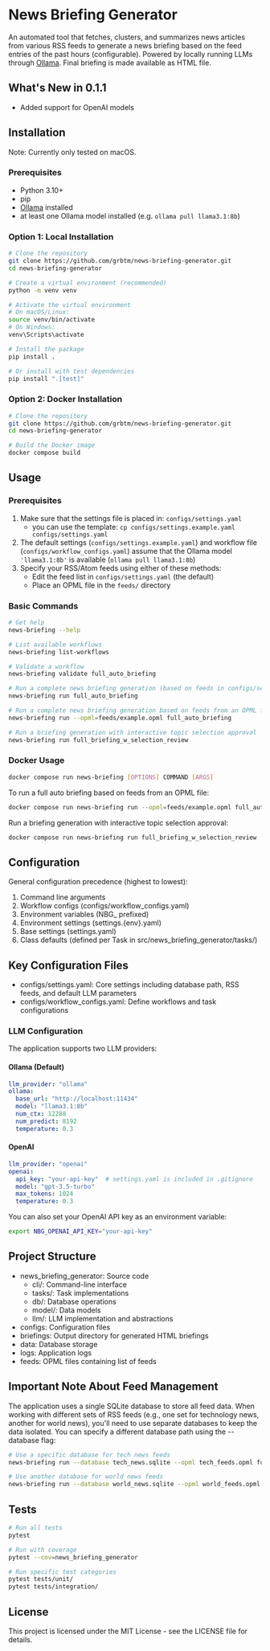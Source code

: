 # News Briefing Generator
An automated tool that fetches, clusters, and summarizes news articles from various RSS feeds to generate a news briefing based on the feed entries of the past hours (configurable). Powered by locally running LLMs through [Ollama](https://ollama.com/). Final briefing is made available as HTML file.

## What's New in 0.1.1
- Added support for OpenAI models

## Installation
Note: Currently only tested on macOS.

### Prerequisites
- Python 3.10+
- pip
- [Ollama](https://ollama.com/) installed
- at least one Ollama model installed (e.g. `ollama pull llama3.1:8b`)

### Option 1: Local Installation
```bash
# Clone the repository
git clone https://github.com/grbtm/news-briefing-generator.git
cd news-briefing-generator

# Create a virtual environment (recommended)
python -m venv venv

# Activate the virtual environment
# On macOS/Linux:
source venv/bin/activate
# On Windows:
venv\Scripts\activate

# Install the package
pip install .

# Or install with test dependencies
pip install ".[test]"
```

### Option 2: Docker Installation
```bash
# Clone the repository
git clone https://github.com/grbtm/news-briefing-generator.git
cd news-briefing-generator

# Build the Docker image
docker compose build
```

## Usage
### Prerequisites 
1.  Make sure that the settings file is placed in: `configs/settings.yaml`
    - you can use the template: `cp configs/settings.example.yaml configs/settings.yaml`
2. The default settings (`configs/settings.example.yaml`) and workflow file (`configs/workflow_configs.yaml`) assume that the Ollama model `'llama3.1:8b'` is available (`ollama pull llama3.1:8b`)
3. Specify your RSS/Atom feeds using either of these methods:
    - Edit the feed list in `configs/settings.yaml` (the default)
    - Place an OPML file in the `feeds/` directory

### Basic Commands
```bash
# Get help
news-briefing --help

# List available workflows
news-briefing list-workflows

# Validate a workflow
news-briefing validate full_auto_briefing

# Run a complete news briefing generation (based on feeds in configs/settings.yaml)
news-briefing run full_auto_briefing

# Run a complete news briefing generation based on feeds from an OPML file in feeds/
news-briefing run --opml=feeds/example.opml full_auto_briefing

# Run a briefing generation with interactive topic selection approval
news-briefing run full_briefing_w_selection_review
```


### Docker Usage
```bash
docker compose run news-briefing [OPTIONS] COMMAND [ARGS]
```
To run a full auto briefing based on feeds from an OPML file:
```bash
docker compose run news-briefing run --opml=feeds/example.opml full_auto_briefing
```
Run a briefing generation with interactive topic selection approval:
```bash
docker compose run news-briefing run full_briefing_w_selection_review
```


## Configuration
General configuration precedence (highest to lowest):
1. Command line arguments
2. Workflow configs (configs/workflow_configs.yaml)
3. Environment variables (NBG_ prefixed)
4. Environment settings (settings.{env}.yaml)
5. Base settings (settings.yaml)
6. Class defaults (defined per Task in src/news_briefing_generator/tasks/)

## Key Configuration Files
- configs/settings.yaml: Core settings including database path, RSS feeds, and default LLM parameters
- configs/workflow_configs.yaml: Define workflows and task configurations

### LLM Configuration
The application supports two LLM providers:

#### Ollama (Default)
```yaml
llm_provider: "ollama"
ollama:
  base_url: "http://localhost:11434"
  model: "llama3.1:8b"
  num_ctx: 12288
  num_predict: 8192
  temperature: 0.3
```

#### OpenAI
```yaml
llm_provider: "openai"
openai:
  api_key: "your-api-key"  # settings.yaml is included in .gitignore
  model: "gpt-3.5-turbo"
  max_tokens: 1024
  temperature: 0.3
```
You can also set your OpenAI API key as an environment variable:
```bash
export NBG_OPENAI_API_KEY="your-api-key"
```

## Project Structure
- news_briefing_generator: Source code
    - cli/: Command-line interface
    - tasks/: Task implementations
    - db/: Database operations
    - model/: Data models
    - llm/: LLM implementation and abstractions
- configs: Configuration files
- briefings: Output directory for generated HTML briefings
- data: Database storage
- logs: Application logs
- feeds: OPML files containing list of feeds

## Important Note About Feed Management
The application uses a single SQLite database to store all feed data. When working with different sets of RSS feeds (e.g., one set for technology news, another for world news), you'll need to use separate databases to keep the data isolated. You can specify a different database path using the --database flag:

```bash
# Use a specific database for tech news feeds
news-briefing run --database tech_news.sqlite --opml tech_feeds.opml full_briefing

# Use another database for world news feeds
news-briefing run --database world_news.sqlite --opml world_feeds.opml full_briefing
```

## Tests
```bash
# Run all tests
pytest

# Run with coverage
pytest --cov=news_briefing_generator

# Run specific test categories
pytest tests/unit/
pytest tests/integration/
```

## License
This project is licensed under the MIT License - see the LICENSE file for details.
